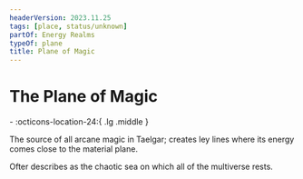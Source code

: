 ```yaml
---
headerVersion: 2023.11.25
tags: [place, status/unknown]
partOf: Energy Realms
typeOf: plane
title: Plane of Magic
---
```

# The Plane of Magic
<div class="grid cards ext-narrow-margin ext-one-column" markdown>
-    :octicons-location-24:{ .lg .middle }   
</div>


The source of all arcane magic in Taelgar; creates ley lines where its energy comes close to the material plane. 

Ofter describes as the chaotic sea on which all of the multiverse rests. 


